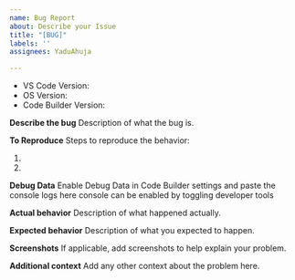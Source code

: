 ```yaml
---
name: Bug Report
about: Describe your Issue
title: "[BUG]"
labels: ''
assignees: YaduAhuja

---
```


<!-- Please search existing issues to avoid creating duplicates. -->

- VS Code Version:
- OS Version:
- Code Builder Version:

**Describe the bug**
Description of what the bug is.

**To Reproduce**
Steps to reproduce the behavior:

1. 
2.

**Debug Data**
Enable Debug Data in Code Builder settings and paste the console logs here
console can be enabled by toggling developer tools

**Actual behavior**
Description of what happened actually.

**Expected behavior**
Description of what you expected to happen.

**Screenshots**
If applicable, add screenshots to help explain your problem.

**Additional context**
Add any other context about the problem here.
